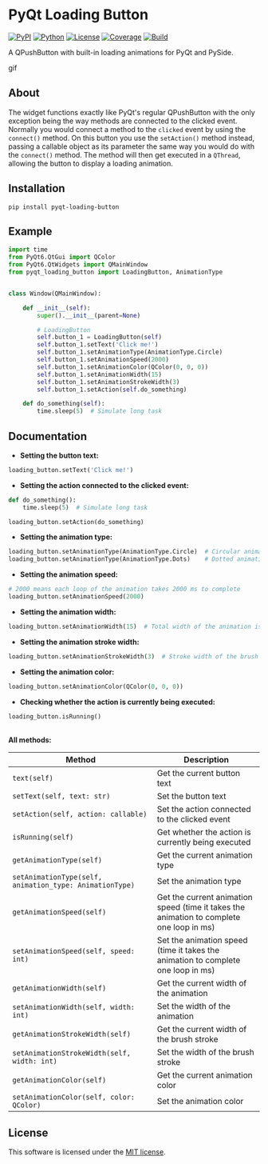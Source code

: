 # PyQt Loading Button

[![PyPI](https://img.shields.io/badge/pypi-v1.0.0-blue)](https://pypi.org/project/pyqt-loading-button)
[![Python](https://img.shields.io/badge/python-3.7+-blue)](https://github.com/marcohenning/pyqt-loading-button)
[![License](https://img.shields.io/badge/license-MIT-green)](https://github.com/marcohenning/pyqt-loading-button/blob/master/LICENSE)
[![Coverage](https://img.shields.io/badge/coverage-99%25-neon)](https://github.com/marcohenning/pyqt-loading-button)
[![Build](https://img.shields.io/badge/build-passing-neon)](https://github.com/marcohenning/pyqt-loading-button)

A QPushButton with built-in loading animations for PyQt and PySide.

gif

## About

The widget functions exactly like PyQt's regular QPushButton with the only exception being the way methods are connected to the clicked event. Normally you would connect a method to the `clicked` event by using the `connect()` method. On this button you use the `setAction()` method instead, passing a callable object as its parameter the same way you would do with the `connect()` method. The method will then get executed in a `QThread`, allowing the button to display a loading animation.

## Installation

```
pip install pyqt-loading-button
```

## Example

```python
import time
from PyQt6.QtGui import QColor
from PyQt6.QtWidgets import QMainWindow
from pyqt_loading_button import LoadingButton, AnimationType


class Window(QMainWindow):

    def __init__(self):
        super().__init__(parent=None)

        # LoadingButton
        self.button_1 = LoadingButton(self)
        self.button_1.setText('Click me!')
        self.button_1.setAnimationType(AnimationType.Circle)
        self.button_1.setAnimationSpeed(2000)
        self.button_1.setAnimationColor(QColor(0, 0, 0))
        self.button_1.setAnimationWidth(15)
        self.button_1.setAnimationStrokeWidth(3)
        self.button_1.setAction(self.do_something)

    def do_something(self):
        time.sleep(5)  # Simulate long task
```

## Documentation

* **Setting the button text:**
```python
loading_button.setText('Click me!')
```

* **Setting the action connected to the clicked event:**
```python
def do_something():
    time.sleep(5)  # Simulate long task

loading_button.setAction(do_something)
```

* **Setting the animation type:**
```python
loading_button.setAnimationType(AnimationType.Circle)  # Circular animation
loading_button.setAnimationType(AnimationType.Dots)    # Dotted animation
```

* **Setting the animation speed:**
```python
# 2000 means each loop of the animation takes 2000 ms to complete
loading_button.setAnimationSpeed(2000)
```

* **Setting the animation width:**
```python
loading_button.setAnimationWidth(15)  # Total width of the animation is 15 px
```

* **Setting the animation stroke width:**
```python
loading_button.setAnimationStrokeWidth(3)  # Stroke width of the brush is 3 px
```

* **Setting the animation color:**
```python
loading_button.setAnimationColor(QColor(0, 0, 0))
```

* **Checking whether the action is currently being executed:**
```python
loading_button.isRunning()
```

**<br>All methods:**

| Method                                                  | Description                                                                              |
|---------------------------------------------------------|------------------------------------------------------------------------------------------|
| `text(self)`                                            | Get the current button text                                                              |
| `setText(self, text: str)`                              | Set the button text                                                                      |
| `setAction(self, action: callable)`                     | Set the action connected to the clicked event                                            |
| `isRunning(self)`                                       | Get whether the action is currently being executed                                       |
| `getAnimationType(self)`                                | Get the current animation type                                                           |
| `setAnimationType(self, animation_type: AnimationType)` | Set the animation type                                                                   |
| `getAnimationSpeed(self)`                               | Get the current animation speed (time it takes the animation to complete one loop in ms) |
| `setAnimationSpeed(self, speed: int)`                   | Set the animation speed (time it takes the animation to complete one loop in ms)         |
| `getAnimationWidth(self)`                               | Get the current width of the animation                                                   |
| `setAnimationWidth(self, width: int)`                   | Set the width of the animation                                                           |
| `getAnimationStrokeWidth(self)`                         | Get the current width of the brush stroke                                                |
| `setAnimationStrokeWidth(self, width: int)`             | Set the width of the brush stroke                                                        |
| `getAnimationColor(self)`                               | Get the current animation color                                                          |
| `setAnimationColor(self, color: QColor)`                | Set the animation color                                                                  |

## License

This software is licensed under the [MIT license](https://github.com/marcohenning/pyqt-loading-button/blob/master/LICENSE).